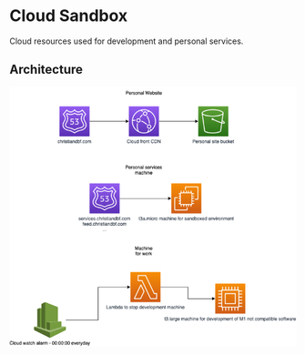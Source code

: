 # Cloud Sandbox

Cloud resources used for development and personal services.

## Architecture

![Architecture](/docs/architecture.png)
